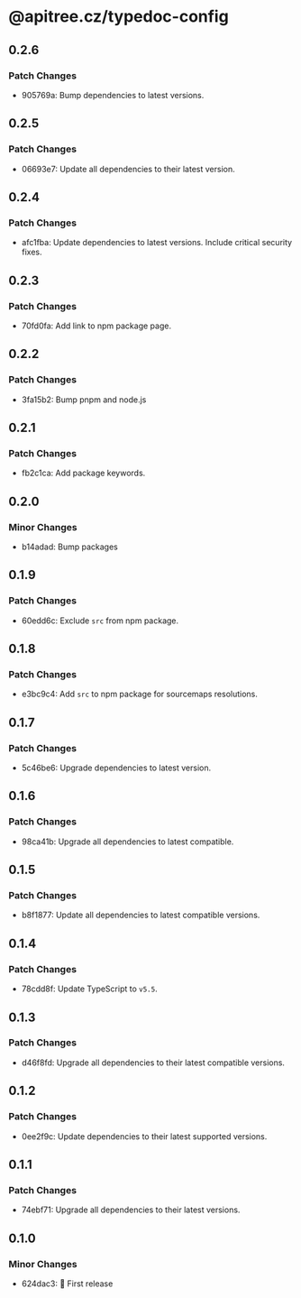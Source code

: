 # @apitree.cz/typedoc-config

## 0.2.6

### Patch Changes

- 905769a: Bump dependencies to latest versions.

## 0.2.5

### Patch Changes

- 06693e7: Update all dependencies to their latest version.

## 0.2.4

### Patch Changes

- afc1fba: Update dependencies to latest versions. Include critical security fixes.

## 0.2.3

### Patch Changes

- 70fd0fa: Add link to npm package page.

## 0.2.2

### Patch Changes

- 3fa15b2: Bump pnpm and node.js

## 0.2.1

### Patch Changes

- fb2c1ca: Add package keywords.

## 0.2.0

### Minor Changes

- b14adad: Bump packages

## 0.1.9

### Patch Changes

- 60edd6c: Exclude `src` from npm package.

## 0.1.8

### Patch Changes

- e3bc9c4: Add `src` to npm package for sourcemaps resolutions.

## 0.1.7

### Patch Changes

- 5c46be6: Upgrade dependencies to latest version.

## 0.1.6

### Patch Changes

- 98ca41b: Upgrade all dependencies to latest compatible.

## 0.1.5

### Patch Changes

- b8f1877: Update all dependencies to latest compatible versions.

## 0.1.4

### Patch Changes

- 78cdd8f: Update TypeScript to `v5.5`.

## 0.1.3

### Patch Changes

- d46f8fd: Upgrade all dependencies to their latest compatible versions.

## 0.1.2

### Patch Changes

- 0ee2f9c: Update dependencies to their latest supported versions.

## 0.1.1

### Patch Changes

- 74ebf71: Upgrade all dependencies to their latest versions.

## 0.1.0

### Minor Changes

- 624dac3: 🎉 First release
